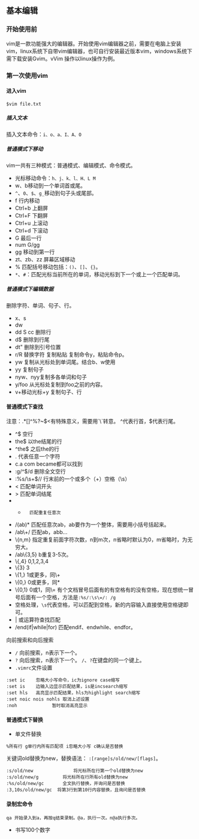 ## 基本编辑 
### 开始使用前
vim是一款功能强大的编辑器。开始使用vim编辑器之前，需要在电脑上安装vim，linux系统下自带vim编辑器，也可自行安装最近版本vim，windows系统下需下载安装Gvim。vVim 操作以linux操作为例。
### 第一次使用vim
#### 进入vim
```
$vim file.txt 
```
##### 插入文本
插入文本命令：`i、o、a、I、A、O`
##### 普通模式下移动
vim一共有三种模式：普通模式、编辑模式、命令模式。
- 光标移动命令：`h、j、k、l、H、L M`
- w、b移动到一个单词首或尾。
- `^`、`0`、`$`、`g_`移动到句子头或尾部。
- f 行内移动
- Ctrl+b 上翻屏
- Ctrl+F 下翻屏
- Ctrl+u 上滚动
- Ctrl+d 下滚动
- G 最后一行
- num G/gg
- gg 移动到第一行
- zt、zb、zz 屏幕区域移动
- % 匹配括号移动包括：`()`、`[]`、`{}`。
- `*`、`#`：匹配光标当前所在的单词，移动光标到下一个或上一个匹配单词。
##### 普通模式下编辑数据
删除字符、单词、句子、行。
- x、s 
- dw
- dd S cc 删除行
- d$ 删除到行尾
- dt" 删除到引号位置
- r/R 替换字符
复制粘贴
复制命令y，粘贴命令p。
- yw 复制从光标处到单词尾。结合b、w使用
- yy 复制句子
- nyw、nyy复制多各单词和句子
- y/foo 从光标处复制到foo之前的内容。
- v+移动光标+y 复制句子、行
#### 普通模式下查找
注意：.*[]^%?~$<有特殊意义，需要用`\`转意。
^代表行首，$代表行尾。
- ^$      空行
- the$	  以the结尾的行
- ^the$   之后the的行
- .       代表任意一个字符
- c.a     com became都可以找到
- :g/^$/d  删除全文空行
- :%s/\s\+$// 行末前的一个或多个（\+）空格（\s）
- \<      匹配单词开头
- \>      匹配单词结尾
- *       匹配重复任意次
- /\(ab\)* 匹配任意次ab，ab要作为一个整体，需要用小括号括起来。
- /ab\\+/   匹配ab，abb...
- \\{n,m}	指定重复前面字符次数，n到m次，n省略时默认为0，m省略时，为无穷大。
- /ab\\{3,5} b重复3-5次。
- \\{,4} 0,1,2,3,4
- \\{3} 3
- \\{1,} 1或更多，同\\+
- \\{0,} 0或更多，同*
- \\{0,1} 0或1，同\\=
有个文档冒号后面有的有空格有的没有空格，现在想统一冒号后面有一个空格，方法是`:%s/:\s\=/: /g`
- 空格处理，`\s`代表空格，可以匹配到空格，新的内容输入直接使用空格键即可。
- \| 或运算符查找匹配
- /end\(if\|while\|for\) 匹配endif、endwhile、endfor。

向前搜索和向后搜索
- `/` 向前搜索，n表示下一个。
- `?` 向后搜索，n表示下一个。
`/`、`?`在键盘的同一个键上。
- `.vimrc`文件设置
```
:set ic    忽略大小写命令，ic为ignore case缩写
:set is    边输入边显示匹配结果，is是incsearch缩写
:set hls   高亮显示匹配结果，hls为highlight search缩写
:set noic nois nohls 取消上述设置
:noh			 暂时取消高亮显示
```
#### 普通模式下替换
- 单文件替换
```
%所有行 g单行内所有匹配项 i忽略大小写 c确认是否替换
```
关键词old替换为new，替换语法： `:[range]s/old/new/[flags]`。
```
:s/old/new				 将光标所在行第一个old替换为new
:s/old/new/g	  	 将光标所在行所有old替换为new
:%s/old/new/gc  	 全文执行替换，并询问是否替换
:3,10s/old/new/gc  将第3行到第10行内容替换，且询问是否替换
```
#### 录制宏命令
```
qa 开始录入到a，再按q结束录制。@a，执行一次。n@a执行多次。
```
- 书写100个数字
